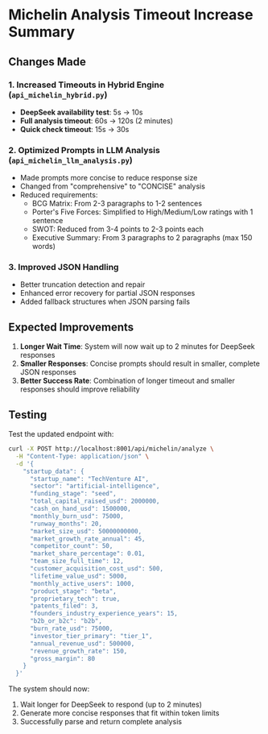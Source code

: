 # Michelin Analysis Timeout Increase Summary

## Changes Made

### 1. Increased Timeouts in Hybrid Engine (`api_michelin_hybrid.py`)
- **DeepSeek availability test**: 5s → 10s
- **Full analysis timeout**: 60s → 120s (2 minutes)
- **Quick check timeout**: 15s → 30s

### 2. Optimized Prompts in LLM Analysis (`api_michelin_llm_analysis.py`)
- Made prompts more concise to reduce response size
- Changed from "comprehensive" to "CONCISE" analysis
- Reduced requirements:
  - BCG Matrix: From 2-3 paragraphs to 1-2 sentences
  - Porter's Five Forces: Simplified to High/Medium/Low ratings with 1 sentence
  - SWOT: Reduced from 3-4 points to 2-3 points each
  - Executive Summary: From 3 paragraphs to 2 paragraphs (max 150 words)

### 3. Improved JSON Handling
- Better truncation detection and repair
- Enhanced error recovery for partial JSON responses
- Added fallback structures when JSON parsing fails

## Expected Improvements

1. **Longer Wait Time**: System will now wait up to 2 minutes for DeepSeek responses
2. **Smaller Responses**: Concise prompts should result in smaller, complete JSON responses
3. **Better Success Rate**: Combination of longer timeout and smaller responses should improve reliability

## Testing

Test the updated endpoint with:
```bash
curl -X POST http://localhost:8001/api/michelin/analyze \
  -H "Content-Type: application/json" \
  -d '{
    "startup_data": {
      "startup_name": "TechVenture AI",
      "sector": "artificial-intelligence",
      "funding_stage": "seed",
      "total_capital_raised_usd": 2000000,
      "cash_on_hand_usd": 1500000,
      "monthly_burn_usd": 75000,
      "runway_months": 20,
      "market_size_usd": 50000000000,
      "market_growth_rate_annual": 45,
      "competitor_count": 50,
      "market_share_percentage": 0.01,
      "team_size_full_time": 12,
      "customer_acquisition_cost_usd": 500,
      "lifetime_value_usd": 5000,
      "monthly_active_users": 1000,
      "product_stage": "beta",
      "proprietary_tech": true,
      "patents_filed": 3,
      "founders_industry_experience_years": 15,
      "b2b_or_b2c": "b2b",
      "burn_rate_usd": 75000,
      "investor_tier_primary": "tier_1",
      "annual_revenue_usd": 500000,
      "revenue_growth_rate": 150,
      "gross_margin": 80
    }
  }'
```

The system should now:
1. Wait longer for DeepSeek to respond (up to 2 minutes)
2. Generate more concise responses that fit within token limits
3. Successfully parse and return complete analysis